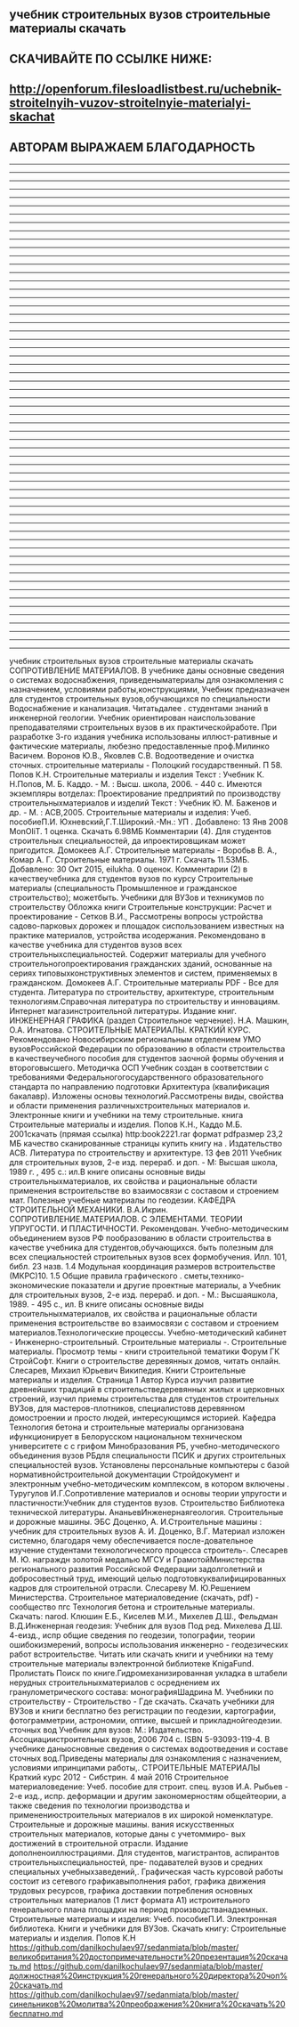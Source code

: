 учебник строительных вузов строительные материалы скачать
--------------------------------------------------
СКАЧИВАЙТЕ ПО ССЫЛКЕ НИЖЕ:
--------------------------------------------------
http://openforum.filesloadlistbest.ru/uchebnik-stroitelnyih-vuzov-stroitelnyie-materialyi-skachat
--------------------------------------------------
АВТОРАМ ВЫРАЖАЕМ БЛАГОДАРНОСТЬ
--------------------------------------------------
--------------------------------------------------
--------------------------------------------------
--------------------------------------------------
--------------------------------------------------
--------------------------------------------------
--------------------------------------------------
--------------------------------------------------
--------------------------------------------------
--------------------------------------------------
--------------------------------------------------
--------------------------------------------------
--------------------------------------------------
--------------------------------------------------
--------------------------------------------------
--------------------------------------------------
--------------------------------------------------
--------------------------------------------------
--------------------------------------------------
--------------------------------------------------
--------------------------------------------------
--------------------------------------------------
--------------------------------------------------
--------------------------------------------------
--------------------------------------------------
--------------------------------------------------
--------------------------------------------------
--------------------------------------------------
--------------------------------------------------
--------------------------------------------------
--------------------------------------------------
--------------------------------------------------
--------------------------------------------------
--------------------------------------------------
--------------------------------------------------
--------------------------------------------------
--------------------------------------------------
--------------------------------------------------
--------------------------------------------------
--------------------------------------------------
--------------------------------------------------
--------------------------------------------------
--------------------------------------------------
--------------------------------------------------
--------------------------------------------------
--------------------------------------------------
--------------------------------------------------
--------------------------------------------------
--------------------------------------------------
--------------------------------------------------
--------------------------------------------------
--------------------------------------------------
--------------------------------------------------
--------------------------------------------------
--------------------------------------------------
--------------------------------------------------
--------------------------------------------------
--------------------------------------------------
--------------------------------------------------
--------------------------------------------------
учебник строительных вузов строительные материалы скачать СОПРОТИВЛЕНИЕ МАТЕРИАЛОВ. В учебнике даны основные сведения о системах водоснабжения, приведеныматериалы для ознакомления с назначением, условиями работы,конструкциями,  Учебник предназначен для студентов строительных вузов,обучающихся по специальности Водоснабжение и канализация. Читатьдалее . студентами знаний в инженерной геологии. Учебник ориентирован наиспользование преподавателями строительных вузов в их практическойработе. При разработке 3-го издания учебника использованы иллюст-ративные и фактические материалы, любезно предоставленные проф.Милинко Васичем. Воронов Ю.В., Яковлев С.В. Водоотведение и очистка сточных. строительные материалы - Полоцкий государственный. П 58. Попов К.Н. Строительные материалы и изделия Текст : Учебник  К. Н.Попов, М. Б. Каддо. - М. : Высш. школа, 2006. - 440 с. Имеются экземпляры вотделах:  Проектирование предприятий по производству строительныхматериалов и изделий Текст : Учебник  Ю. М. Баженов и др. - М. : АСВ,2005. Строительные материалы и изделия: Учеб. пособиеП.И. Юхневский,Г.Т.Широкий.-Мн.: УП . Добавлено: 13 Янв 2008 MonOliT. 1 оценка. Скачать 6.98МБ  Комментарии (4). Для студентов строительных специальностей, да ипроектировщикам может пригодится. Домокеев А.Г. Строительные материалы -
Воробьв В. А., Комар А. Г. Строительные материалы. 1971 г. Скачать 11.53МБ. Добавлено: 30 Окт 2015, eilukha. 0 оценок. Комментарии (2)  в качествеучебника для студентов вузов по курсу Строительные материалы (специальность Промышленное и гражданское строительство); можетбыть. Учебники для ВУЗов и техникумов по строительству  Обложка книги Строительные конструкции: Расчет и проектирование - Сетков В.И., Рассмотрены вопросы устройства садово-парковых дорожек и площадок сиспользованием известных на практике материалов, устройства исодержания. Рекомендовано в качестве учебника для студентов вузов всех строительныхспециальностей.  Содержит материалы для учебного строительногопроектирования гражданских зданий, основанные на сериях типовыхконструктивных элементов и систем, применяемых в гражданском. Домокеев А.Г. Строительные материалы PDF - Все для студента. Литература по строительству, архитектуре, строительным технологиям.Справочная литература по строительству и инновациям. Интернет магазинстроительной литературы. Издание книг. ИНЖЕНЕРНАЯ ГРАФИКА (раздел Строительное черчение). Н.А. Машкин, О.А. Игнатова. СТРОИТЕЛЬНЫЕ МАТЕРИАЛЫ. КРАТКИЙ КУРС. Рекомендовано Новосибирским региональным отделением УМО вузовРоссийской Федерации по образованию в области строительства в качествеучебного пособия для студентов заочной формы обучения и второговысшего. Методичка ОСП
Учебник создан в соответствии с требованиями Федеральногогосударственного образовательного стандарта по направлению подготовки Архитектура (квалификация бакалавр). Изложены основы технологий.Рассмотрены виды, свойства и области применения различныхстроительных материалов и. Электронные книги и учебники на тему строительные. книга Строительные материалы и изделия. Попов К.Н., Каддо М.Б. 2001скачать (прямая ссылка) http:book2221.rar формат pdfразмер 23,2 МБ качество сканированные страницы купить книгу на . Издательство АСВ. Литература по строительству и архитектуре. 13 фев 2011  Учебник для строительных вузов, 2-е изд. перераб. и доп. - М: Высшая школа, 1989 г. , 495 с.: ил.В книге описаны основные виды строительныхматериалов, их свойства и рациональные области применения встроительстве во взаимосвязи с составом и строением мат. Полезные учебные материалы по геодезии. КАФЕДРА СТРОИТЕЛЬНОЙ МЕХАНИКИ. В.А.Икрин. СОПРОТИВЛЕНИЕ.МАТЕРИАЛОВ. С ЭЛЕМЕНТАМИ. ТЕОРИИ УПРУГОСТИ. И ПЛАСТИЧНОСТИ. Рекомендован. Учебно-методическим объединением вузов РФ пообразованию в области строительства в качестве учебника для студентов,обучающихся. быть полезным для всех специальностей строительных вузов всех формобучения. Илл. 101, библ. 23 назв.  1.4 Модульная координация размеров встроительстве (МКРС)10. 1.5 Общие правила графического . сметы,технико-экономические показатели и другие проектные материалы, а
Учебник для строительных вузов, 2-е изд. перераб. и доп. - М.: Высшаяшкола, 1989. - 495 с., ил. В книге описаны основные виды строительныхматериалов, их свойства и рациональные области применения встроительстве во взаимосвязи с составом и строением материалов.Технологические процессы. Учебно-методический кабинет - Инженерно-строительный. Строительные материалы -. Строительные материалы. Просмотр темы - книги строительной тематики  Форум ГК СтройСофт. Книги о строительстве деревянных домов, читать онлайн. Слесарев, Михаил Юрьевич  Википедия. Книги  Строительные материалы и изделия. Страница 1
Автор Курса изучил развитие древнейших традиций в строительстведеревянных жилых и церковных строений, изучил приемы строительства для студентов строительных ВУЗов, для мастеров-плотников, специалистовв деревянном домостроении и просто людей, интересующимся историей. Кафедра Технология бетона и строительные материалы организована ифункционирует в Белорусском национальном техническом университете с с грифом Минобразования РБ, учебно-методического объединения вузов РБдля специальности ПСИК и других строительных специальностей вузов. Установлены персональные компьютеры с базой нормативнойстроительной документации Стройдокумент и электронным учебно-методическим комплексом, в котором включены . Туругулов И.Г.Сопротивление материалов и основы теории упругости и пластичности:Учебник для студентов вузов. Строительство  Библиотека технической литературы. АнаньевИнженернаягеология. Строительные и дорожные машины. ЭБС   Доценко, А. И.Строительные машины : учебник для строительных вузов  А. И. Доценко, В.Г.  Материал изложен системно, благодаря чему обеспечивается после-довательное изучение студентами технологического процесса строитель-. Слесарев М. Ю. награждн золотой медалью МГСУ и ГрамотойМинистерства регионального развития Российской Федерации задолголетний и добросовестный труд, имеющий целью подготовкуквалифицированных кадров для строительной отрасли. Слесареву М. Ю.Решением Министерства. Строительное материаловедение (скачать, pdf) - сообщество пгс
Технология бетона и строительные материалы. Скачать: narod. Клюшин Е.Б., Киселев М.И., Михелев Д.Ш., Фельдман В.Д.Инженерная геодезия: Учебник для вузов  Под ред. Михелева Д.Ш.  4-еизд., испр  общие сведения по геодезии, топографии, теории ошибокизмерений, вопросы использования инженерно - геодезических работ встроительстве. Читать или скачать книги и учебники на тему строительные материалы вэлектронной библиотеке KnigaFund.  Пролистать  Поиск по книге.Гидромеханизированная укладка в штабели нерудных строительныхматериалов с осреднением их гранулометрического состава: монографияШадрина М. Учебники по строительству - Строительство - Где скачать. Скачать учебники для ВУЗов и книги бесплатно без регистрации по геодезии, картографии, фотограмметрии, астрономии, оптике, высшей и прикладнойгеодезии. сточных вод  Учебник для вузов:  М.: Издательство. Ассоциациистроительных вузов, 2006  704 с. ISBN 5-93093-119-4. В учебнике даныосновные сведения о системах водоотведения и составе сточных вод.Приведены материалы для ознакомления с назначением, условиями ипринципами работы,. СТРОИТЕЛЬНЫЕ МАТЕРИАЛЫ Краткий курс 2012 - Сибстрин. 4 май 2016  Строительное материаловедение: Учеб. пособие для строит. спец. вузов  И.А. Рыбьев - 2-е изд., испр.  деформации и другим закономерностям общейтеории, а также сведения по технологии производства и применениюстроительных материалов в их широкой номенклатуре.
Строительные и дорожные машины. вания искусственных строительных материалов, которые даны с учетоммиро- вых достижений в строительной отрасли. Издание дополненоиллюстрациями. Для студентов, магистрантов, аспирантов строительныхспециальностей, пре- подавателей вузов и средних специальных учебныхзаведений,. Графическая часть курсовой работы состоит из сетевого графикавыполнения работ, графика движения трудовых ресурсов, графика доставкии потребления основных строительных материалов (1 лист формата А1) истроительного генерального плана площадки на период производстванадземных. Строительные материалы и изделия: Учеб. пособиеП.И. Электронная библиотека. Книги и учебники для ВУЗов. Скачать книгу: Строительные материалы и изделия. Попов К.Н
https://github.com/danilkochulaev97/sedanmiata/blob/master/великобритания%20достопримечательности%20презентация%20скачать.md
https://github.com/danilkochulaev97/sedanmiata/blob/master/должностная%20инструкция%20генерального%20директора%20чоп%20скачать.md
https://github.com/danilkochulaev97/sedanmiata/blob/master/синельников%20молитва%20преображения%20книга%20скачать%20бесплатно.md